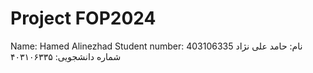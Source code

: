 # Project FOP2024
Name: Hamed Alinezhad
Student number: 403106335
نام: حامد علی نژاد
شماره دانشجویی: ۴۰۳۱۰۶۳۳۵
